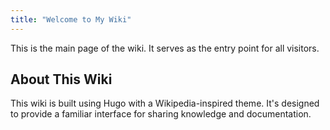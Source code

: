 ```yaml
---
title: "Welcome to My Wiki"
---
```


This is the main page of the wiki. It serves as the entry point for all visitors.

## About This Wiki

This wiki is built using Hugo with a Wikipedia-inspired theme. It's designed to provide a familiar interface for sharing knowledge and documentation.
